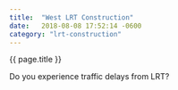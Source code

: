```yaml
---
title:  "West LRT Construction"
date:   2018-08-08 17:52:14 -0600
category: "lrt-construction"
---
```


{{ page.title }}

Do you experience traffic delays from LRT?